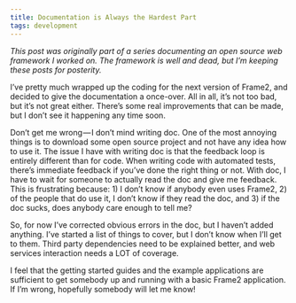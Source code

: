 ```yaml
---
title: Documentation is Always the Hardest Part
tags: development
---
```


_This post was originally part of a series documenting an open source web framework I worked on. The framework is well and dead, but I’m keeping these posts for posterity._

I’ve pretty much wrapped up the coding for the next version of Frame2, and decided to give the documentation a once-over. All in all, it’s not too bad, but it’s not great either. There’s some real improvements that can be made, but I don’t see it happening any time soon.

Don’t get me wrong — I don’t mind writing doc. One of the most annoying things is to download some open source project and not have any idea how to use it. The issue I have with writing doc is that the feedback loop is entirely different than for code. When writing code with automated tests, there’s immediate feedback if you’ve done the right thing or not. With doc, I have to wait for someone to actually read the doc and give me feedback. This is frustrating because: 1) I don’t know if anybody even uses Frame2, 2) of the people that do use it, I don’t know if they read the doc, and 3) if the doc sucks, does anybody care enough to tell me?

So, for now I’ve corrected obvious errors in the doc, but I haven’t added anything. I’ve started a list of things to cover, but I don’t know when I’ll get to them. Third party dependencies need to be explained better, and web services interaction needs a LOT of coverage.

I feel that the getting started guides and the example applications are sufficient to get somebody up and running with a basic Frame2 application. If I’m wrong, hopefully somebody will let me know!
